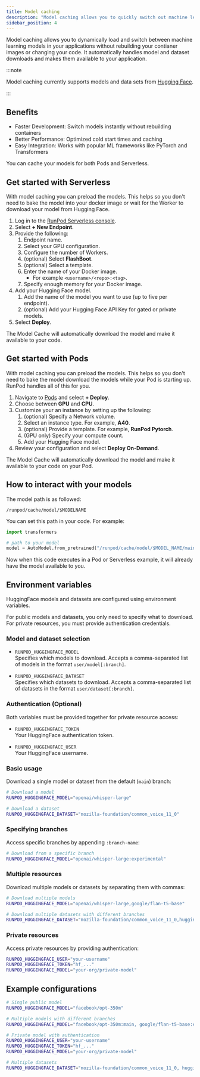 ```yaml
---
title: Model caching
description: "Model caching allows you to quickly switch out machine learning models in your code."
sidebar_position: 4
---
```


Model caching allows you to dynamically load and switch between machine learning models in your applications without rebuilding your contianer images or changing your code.
It automatically handles model and dataset downloads and makes them available to your application.

:::note

Model caching currently supports models and data sets from [Hugging Face](https://huggingface.co/).

:::

## Benefits

- Faster Development: Switch models instantly without rebuilding containers
- Better Performance: Optimized cold start times and caching
- Easy Integration: Works with popular ML frameworks like PyTorch and Transformers

You can cache your models for both Pods and Serverless.

## Get started with Serverless

With model caching you can preload the models.
This helps so you don't need to bake the model into your docker image or wait for the Worker to download your model from Hugging Face.

1. Log in to the [RunPod Serverless console](https://www.runpod.io/console/serverless).
2. Select **+ New Endpoint**.
3. Provide the following:
   1. Endpoint name.
   2. Select your GPU configuration.
   3. Configure the number of Workers.
   4. (optional) Select **FlashBoot**.
   5. (optional) Select a template.
   6. Enter the name of your Docker image.
      - For example `<username>/<repo>:<tag>`.
   7. Specify enough memory for your Docker image.
4. Add your Hugging Face model.
   1. Add the name of the model you want to use (up to five per endpoint).
   2. (optional) Add your Hugging Face API Key for gated or private models.
5. Select **Deploy**.

The Model Cache will automatically download the model and make it available to your code.

## Get started with Pods

With model caching you can preload the models.
This helps so you don't need to bake the model download the models while your Pod is starting up.
RunPod handles all of this for you.

1. Navigate to [Pods](https://www.runpod.io/console/pods) and select **+ Deploy**.
2. Choose between **GPU** and **CPU**.
3. Customize your an instance by setting up the following:
   1. (optional) Specify a Network volume.
   2. Select an instance type. For example, **A40**.
   3. (optional) Provide a template. For example, **RunPod Pytorch**.
   4. (GPU only) Specify your compute count.
   5. Add your Hugging Face model.
4. Review your configuration and select **Deploy On-Demand**.

The Model Cache will automatically download the model and make it available to your code on your Pod.

## How to interact with your models

The model path is as followed:

```
/runpod/cache/model/$MODELNAME
```

You can set this path in your code.
For example:

```python
import transformers

# path to your model
model = AutoModel.from_pretrained("/runpod/cache/model/$MODEL_NAME/main")
```

Now when this code executes in a Pod or Serverless example, it will already have the model available to you.

## Environment variables

HuggingFace models and datasets are configured using environment variables.

For public models and datasets, you only need to specify what to download.
For private resources, you must provide authentication credentials.

### Model and dataset selection

- `RUNPOD_HUGGINGFACE_MODEL`\
  Specifies which models to download. Accepts a comma-separated list of models in the format `user/model[:branch]`.

- `RUNPOD_HUGGINGFACE_DATASET`\
  Specifies which datasets to download. Accepts a comma-separated list of datasets in the format `user/dataset[:branch]`.

### Authentication (Optional)

Both variables must be provided together for private resource access:

- `RUNPOD_HUGGINGFACE_TOKEN`\
  Your HuggingFace authentication token.

- `RUNPOD_HUGGINGFACE_USER`\
  Your HuggingFace username.

### Basic usage

Download a single model or dataset from the default (`main`) branch:

```bash
# Download a model
RUNPOD_HUGGINGFACE_MODEL="openai/whisper-large"

# Download a dataset
RUNPOD_HUGGINGFACE_DATASET="mozilla-foundation/common_voice_11_0"
```

### Specifying branches

Access specific branches by appending `:branch-name`:

```bash
# Download from a specific branch
RUNPOD_HUGGINGFACE_MODEL="openai/whisper-large:experimental"
```

### Multiple resources

Download multiple models or datasets by separating them with commas:

```bash
# Download multiple models
RUNPOD_HUGGINGFACE_MODEL="openai/whisper-large,google/flan-t5-base"

# Download multiple datasets with different branches
RUNPOD_HUGGINGFACE_DATASET="mozilla-foundation/common_voice_11_0,huggingface/dataset-metrics:dev"
```

### Private resources

Access private resources by providing authentication:

```bash
RUNPOD_HUGGINGFACE_USER="your-username"
RUNPOD_HUGGINGFACE_TOKEN="hf_..."
RUNPOD_HUGGINGFACE_MODEL="your-org/private-model"
```

## Example configurations

```bash
# Single public model
RUNPOD_HUGGINGFACE_MODEL="facebook/opt-350m"

# Multiple models with different branches
RUNPOD_HUGGINGFACE_MODEL="facebook/opt-350m:main, google/flan-t5-base:experimental"

# Private model with authentication
RUNPOD_HUGGINGFACE_USER="your-username"
RUNPOD_HUGGINGFACE_TOKEN="hf_..."
RUNPOD_HUGGINGFACE_MODEL="your-org/private-model"

# Multiple datasets
RUNPOD_HUGGINGFACE_DATASET="mozilla-foundation/common_voice_11_0, huggingface/dataset-metrics"
```
